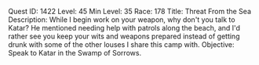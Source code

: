 Quest ID: 1422
Level: 45
Min Level: 35
Race: 178
Title: Threat From the Sea
Description: While I begin work on your weapon, why don't you talk to Katar? He mentioned needing help with patrols along the beach, and I'd rather see you keep your wits and weapons prepared instead of getting drunk with some of the other louses I share this camp with.
Objective: Speak to Katar in the Swamp of Sorrows.
